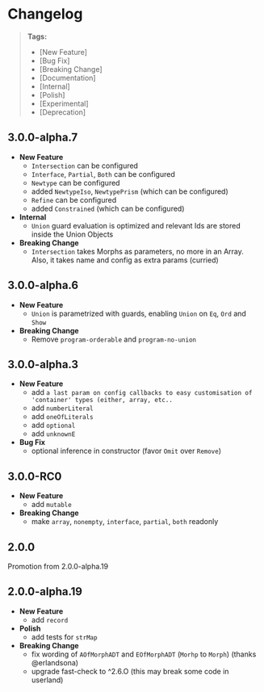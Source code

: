 # Changelog

> **Tags:**
>
> - [New Feature]
> - [Bug Fix]
> - [Breaking Change]
> - [Documentation]
> - [Internal]
> - [Polish]
> - [Experimental]
> - [Deprecation]

## 3.0.0-alpha.7

- **New Feature**
  - `Intersection` can be configured
  - `Interface`, `Partial`, `Both` can be configured
  - `Newtype`  can be configured
  - added `NewtypeIso`, `NewtypePrism` (which can be configured)
  - `Refine`  can be configured
  - added `Constrained` (which can be configured)
- **Internal**
  - `Union` guard evaluation is optimized and relevant Ids are stored inside the Union Objects
- **Breaking Change**
  - `Intersection` takes Morphs as parameters, no more in an Array. Also, it takes name and config as extra params (curried)

## 3.0.0-alpha.6

- **New Feature**
  - `Union` is parametrized with guards, enabling `Union` on `Eq`, `Ord` and `Show`
- **Breaking Change**
  - Remove `program-orderable` and `program-no-union`

## 3.0.0-alpha.3

- **New Feature**
  - add `a last param on config callbacks to easy customisation of 'container' types (either, array, etc..`
  - add `numberLiteral`
  - add `oneOfLiterals`
  - add `optional`
  - add `unknownE`
- **Bug Fix**
  - optional inference in constructor (favor `Omit` over `Remove`)

## 3.0.0-RC0

- **New Feature**
  - add `mutable`
- **Breaking Change**
  - make `array`, `nonempty`, `interface`, `partial`, `both` readonly

## 2.0.0

Promotion from 2.0.0-alpha.19

## 2.0.0-alpha.19

- **New Feature**
  - add `record`
- **Polish**
  - add tests for `strMap`
- **Breaking Change**
  - fix wording of `AOfMorphADT` and `EOfMorphADT` (`Morhp` to `Morph`) (thanks @erlandsona)
  - upgrade fast-check to ^2.6.O (this may break some code in userland)
